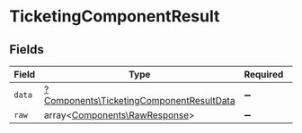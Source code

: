 # TicketingComponentResult


## Fields

| Field                                                                                               | Type                                                                                                | Required                                                                                            | Description                                                                                         |
| --------------------------------------------------------------------------------------------------- | --------------------------------------------------------------------------------------------------- | --------------------------------------------------------------------------------------------------- | --------------------------------------------------------------------------------------------------- |
| `data`                                                                                              | [?Components\TicketingComponentResultData](../../Models/Components/TicketingComponentResultData.md) | :heavy_minus_sign:                                                                                  | N/A                                                                                                 |
| `raw`                                                                                               | array<[Components\RawResponse](../../Models/Components/RawResponse.md)>                             | :heavy_minus_sign:                                                                                  | N/A                                                                                                 |